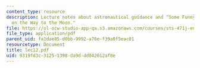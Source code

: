 ```yaml
---
content_type: resource
description: Lecture notes about astronautical guidance and "Some Funny Things Happened
  on the Way to the Moon."
file: https://ol-ocw-studio-app-qa.s3.amazonaws.com/courses/sts-471j-engineering-apollo-the-moon-project-as-a-complex-system-spring-2007/9319fd3c31251398da9ddd042012af8e_lec12.pdf
file_type: application/pdf
parent_uid: fa1dae85-d0bb-9992-a76e-f39a0f5eac01
resourcetype: Document
title: lec12.pdf
uid: 9319fd3c-3125-1398-da9d-dd042012af8e
---
```

